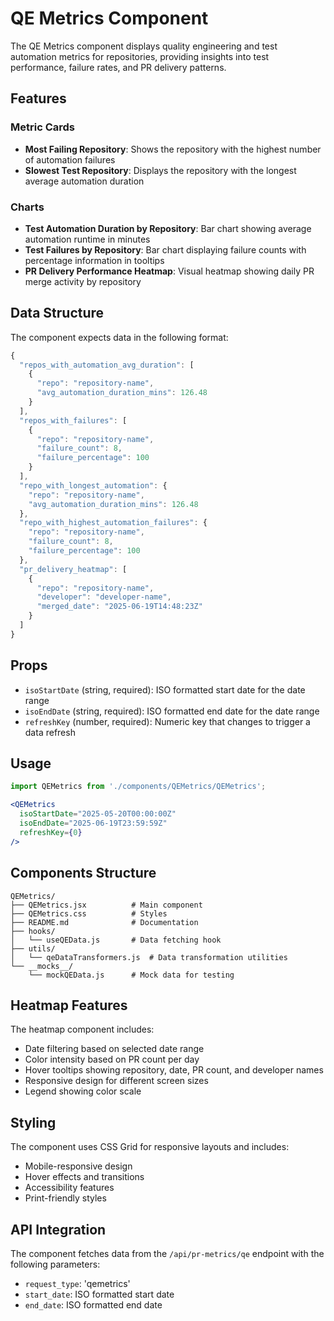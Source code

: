# QE Metrics Component

The QE Metrics component displays quality engineering and test automation metrics for repositories, providing insights into test performance, failure rates, and PR delivery patterns.

## Features

### Metric Cards
- **Most Failing Repository**: Shows the repository with the highest number of automation failures
- **Slowest Test Repository**: Displays the repository with the longest average automation duration

### Charts
- **Test Automation Duration by Repository**: Bar chart showing average automation runtime in minutes
- **Test Failures by Repository**: Bar chart displaying failure counts with percentage information in tooltips
- **PR Delivery Performance Heatmap**: Visual heatmap showing daily PR merge activity by repository

## Data Structure

The component expects data in the following format:

```javascript
{
  "repos_with_automation_avg_duration": [
    {
      "repo": "repository-name",
      "avg_automation_duration_mins": 126.48
    }
  ],
  "repos_with_failures": [
    {
      "repo": "repository-name",
      "failure_count": 8,
      "failure_percentage": 100
    }
  ],
  "repo_with_longest_automation": {
    "repo": "repository-name",
    "avg_automation_duration_mins": 126.48
  },
  "repo_with_highest_automation_failures": {
    "repo": "repository-name",
    "failure_count": 8,
    "failure_percentage": 100
  },
  "pr_delivery_heatmap": [
    {
      "repo": "repository-name",
      "developer": "developer-name",
      "merged_date": "2025-06-19T14:48:23Z"
    }
  ]
}
```

## Props

- `isoStartDate` (string, required): ISO formatted start date for the date range
- `isoEndDate` (string, required): ISO formatted end date for the date range
- `refreshKey` (number, required): Numeric key that changes to trigger a data refresh

## Usage

```jsx
import QEMetrics from './components/QEMetrics/QEMetrics';

<QEMetrics 
  isoStartDate="2025-05-20T00:00:00Z"
  isoEndDate="2025-06-19T23:59:59Z"
  refreshKey={0}
/>
```

## Components Structure

```
QEMetrics/
├── QEMetrics.jsx          # Main component
├── QEMetrics.css          # Styles
├── README.md              # Documentation
├── hooks/
│   └── useQEData.js       # Data fetching hook
├── utils/
│   └── qeDataTransformers.js  # Data transformation utilities
└── __mocks__/
    └── mockQEData.js      # Mock data for testing
```

## Heatmap Features

The heatmap component includes:
- Date filtering based on selected date range
- Color intensity based on PR count per day
- Hover tooltips showing repository, date, PR count, and developer names
- Responsive design for different screen sizes
- Legend showing color scale

## Styling

The component uses CSS Grid for responsive layouts and includes:
- Mobile-responsive design
- Hover effects and transitions
- Accessibility features
- Print-friendly styles

## API Integration

The component fetches data from the `/api/pr-metrics/qe` endpoint with the following parameters:
- `request_type`: 'qemetrics'
- `start_date`: ISO formatted start date
- `end_date`: ISO formatted end date
